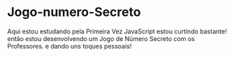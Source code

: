 # Jogo-numero-Secreto

Aqui estou estudando pela Primeira Vez JavaScript estou curtindo bastante! então estou desenvolvendo um Jogo de Número Secreto com os Professores. e dando uns toques pessoais!
